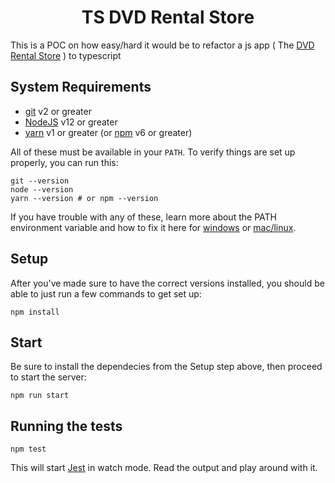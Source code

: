 <h1 align="center">
  TS DVD Rental Store
</h1>


This is a POC on how easy/hard it would be to refactor a js app ( The [DVD Rental Store][dvd-store-repo] ) to typescript

## System Requirements

- [git][git] v2 or greater
- [NodeJS][node] v12 or greater
- [yarn][yarn] v1 or greater (or [npm][npm] v6 or greater)

All of these must be available in your `PATH`. To verify things are set up
properly, you can run this:

```shell
git --version
node --version
yarn --version # or npm --version
```

If you have trouble with any of these, learn more about the PATH environment
variable and how to fix it here for [windows][win-path] or
[mac/linux][mac-path].

## Setup
After you've made sure to have the correct versions installed, you
should be able to just run a few commands to get set up:

```
npm install
```
## Start
Be sure to install the dependecies from the Setup step above, then proceed to start the server:

```
npm run start
```

## Running the tests

```shell
npm test
```

This will start [Jest](https://jestjs.io/) in watch mode. Read the output and
play around with it.


<!-- prettier-ignore-start -->

[npm]: https://www.npmjs.com/
[node]: https://nodejs.org
[git]: https://git-scm.com/
[yarn]: https://yarnpkg.com/
[win-path]: https://www.howtogeek.com/118594/how-to-edit-your-system-path-for-easy-command-line-access/
[mac-path]: http://stackoverflow.com/a/24322978/971592
[dvd-store-repo]: https://github.com/chiefagu/dvd-store

<!-- prettier-ignore-end -->